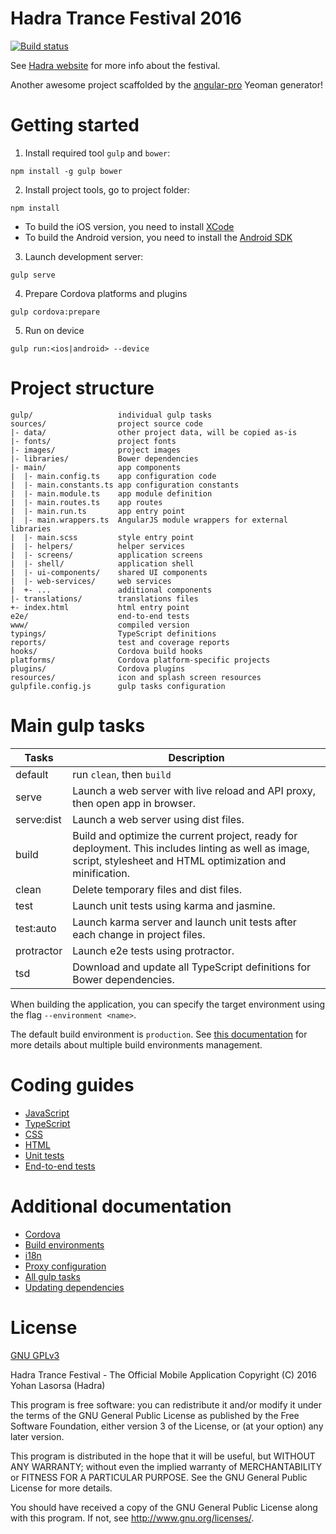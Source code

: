 # Hadra Trance Festival 2016

[![Build status](https://img.shields.io/travis/sinedied/hadra-trance-festival/master.svg)](https://travis-ci.org/sinedied/hadra-trance-festival)

See [Hadra website](http://www.hadra.net/index.php?goto=/festival.php) for more info about the festival.

Another awesome project scaffolded by the [angular-pro](https://github.com/angular-starter-kit/generator-angular-pro) Yeoman generator!

# Getting started

1. Install required tool `gulp` and `bower`:
 ```
 npm install -g gulp bower
 ```

2. Install project tools, go to project folder:
 ```
 npm install
 ```

 - To build the iOS version, you need to install [XCode](https://itunes.apple.com/app/xcode/id497799835)
 - To build the Android version, you need to install the
   [Android SDK](http://developer.android.com/sdk/installing/index.html)

3. Launch development server:
 ```
 gulp serve
 ```

4. Prepare Cordova platforms and plugins
 ```
 gulp cordova:prepare
 ```
 
5. Run on device
 ```
 gulp run:<ios|android> --device
 ```

# Project structure
```
gulp/                   individual gulp tasks
sources/                project source code
|- data/                other project data, will be copied as-is
|- fonts/               project fonts
|- images/              project images
|- libraries/           Bower dependencies
|- main/                app components
|  |- main.config.ts    app configuration code
|  |- main.constants.ts app configuration constants
|  |- main.module.ts    app module definition
|  |- main.routes.ts    app routes
|  |- main.run.ts       app entry point
|  |- main.wrappers.ts  AngularJS module wrappers for external libraries
|  |- main.scss         style entry point
|  |- helpers/          helper services
|  |- screens/          application screens
|  |- shell/            application shell
|  |- ui-components/    shared UI components
|  |- web-services/     web services
|  +- ...               additional components
|- translations/        translations files
+- index.html           html entry point
e2e/                    end-to-end tests
www/                    compiled version
typings/                TypeScript definitions
reports/                test and coverage reports
hooks/                  Cordova build hooks
platforms/              Cordova platform-specific projects
plugins/                Cordova plugins
resources/              icon and splash screen resources
gulpfile.config.js      gulp tasks configuration
```

# Main gulp tasks

Tasks       | Description
------------|-------------------------------------------------------------------------------
default     | run `clean`, then `build`
serve       | Launch a web server with live reload and API proxy, then open app in browser.
serve:dist  | Launch a web server using dist files.
build       | Build and optimize the current project, ready for deployment. This includes linting as well as image, script, stylesheet and HTML optimization and minification.
clean       | Delete temporary files and dist files.
test        | Launch unit tests using karma and jasmine.
test:auto   | Launch karma server and launch unit tests after each change in project files.
protractor  | Launch e2e tests using protractor.
tsd         | Download and update all TypeScript definitions for Bower dependencies.

When building the application, you can specify the target environment using the flag `--environment <name>`.

The default build environment is `production`. See [this documentation](docs/build-environments.md) for more details
about multiple build environments management.

# Coding guides

- [JavaScript](docs/coding-guides/javascript.md)
- [TypeScript](docs/coding-guides/typescript.md)
- [CSS](docs/coding-guides/css.md)
- [HTML](docs/coding-guides/html.md)
- [Unit tests](docs/coding-guides/unit-tests.md)
- [End-to-end tests](docs/coding-guides/e2e-tests.md)

# Additional documentation

- [Cordova](docs/cordova.md)
- [Build environments](docs/build-environments.md)
- [i18n](docs/i18n.md)
- [Proxy configuration](docs/proxy.md)
- [All gulp tasks](docs/tasks.md)
- [Updating dependencies](docs/updating.md)

# License

[GNU GPLv3](LICENSE)

Hadra Trance Festival - The Official Mobile Application
Copyright (C) 2016 Yohan Lasorsa (Hadra)

This program is free software: you can redistribute it and/or modify
it under the terms of the GNU General Public License as published by
the Free Software Foundation, either version 3 of the License, or
(at your option) any later version.

This program is distributed in the hope that it will be useful,
but WITHOUT ANY WARRANTY; without even the implied warranty of
MERCHANTABILITY or FITNESS FOR A PARTICULAR PURPOSE.  See the
GNU General Public License for more details.

You should have received a copy of the GNU General Public License
along with this program.  If not, see <http://www.gnu.org/licenses/>.
